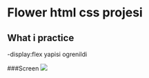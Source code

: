 # Flower html css projesi

## What i practice
-display:flex yapisi ogrenildi

###Screen
![](screen.gif)
